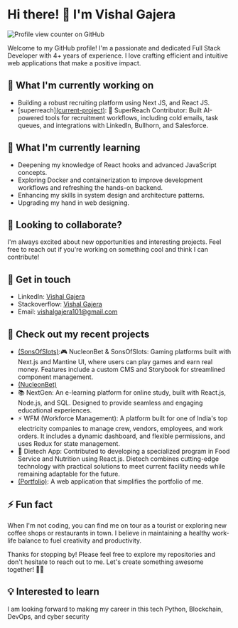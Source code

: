 # Hi there! 👋 I'm Vishal Gajera
![Profile view counter on GitHub](https://komarev.com/ghpvc/?username=devVishalGajera)

Welcome to my GitHub profile! I'm a passionate and dedicated Full Stack Developer with 4+ years of experience. I love crafting efficient and intuitive web applications that make a positive impact.

## 🔭 What I'm currently working on
- Building a robust recruiting platform using Next JS, and React JS.
- [superreach][(current-project)](https://superreach.com/): 🤖 SuperReach Contributor: Built AI-powered tools for recruitment workflows, including cold emails, task queues, and integrations with LinkedIn, Bullhorn, and Salesforce. 

## 🌱 What I'm currently learning
- Deepening my knowledge of React hooks and advanced JavaScript concepts.
- Exploring Docker and containerization to improve development workflows and refreshing the hands-on backend.
- Enhancing my skills in system design and architecture patterns.
- Upgrading my hand in web designing.

## 👯 Looking to collaborate?
I'm always excited about new opportunities and interesting projects. Feel free to reach out if you're working on something cool and think I can contribute!

## 💬 Get in touch
- LinkedIn: [Vishal Gajera](https://www.linkedin.com/in/vishal-gajera-3b51b0208)
- Stackoverflow: [Vishal Gajera](https://stackoverflow.com/users/21631269/vishal-gajera?tab=profile)
- Email: vishalgajera101@gmail.com

## 📝 Check out my recent projects
- [(SonsOfSlots)](https://sonsofslots.com/):🎮 NucleonBet & SonsOfSlots: Gaming platforms built with Next.js and Mantine UI, where users can play games and earn real money. Features include a custom CMS and Storybook for streamlined component management.
- [(NucleonBet)](https://nucleonbet.com/)
- 📚 NextGen: An e-learning platform for online study, built with React.js, Node.js, and SQL. Designed to provide seamless and engaging educational experiences.
- ⚡ WFM (Workforce Management): A platform built for one of India's top electricity companies to manage crew, vendors, employees, and work orders. It includes a dynamic dashboard, and flexible permissions, and uses Redux for state management.
- 🍴 Dietech App: Contributed to developing a specialized program in Food Service and Nutrition using React.js. Dietech combines cutting-edge technology with practical solutions to meet current facility needs while remaining adaptable for the future.
- [(Portfolio)](https://vishal-potfolio.vercel.app/): A web application that simplifies the portfolio of me.

## ⚡ Fun fact
When I'm not coding, you can find me on tour as a tourist or exploring new coffee shops or restaurants in town. I believe in maintaining a healthy work-life balance to fuel creativity and productivity.

Thanks for stopping by! Please feel free to explore my repositories and don't hesitate to reach out to me. Let's create something awesome together! 🚀✨

## 💡 Interested to learn
I am looking forward to making my career in this tech Python, Blockchain, DevOps, and cyber security
